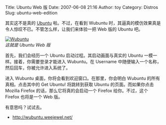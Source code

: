 Title: Ubuntu Web 版
Date: 2007-06-08 21:16
Author: toy
Category: Distros
Slug: ubuntu-web-edition

其实这不是真的 [Ubuntu](http://linuxtoy.org/tag/ubuntu) 啦。不过，在看到
Wubuntu
时，其逼真的模仿效果真是令人惊叹不已。不管怎么样，让我们来体验一把 Web
版的 Ubuntu 吧。

[![Wubuntu](http://i.linuxtoy.org/i/2007/06/wubuntu_s.png)](http://i.linuxtoy.org/i/2007/06/wubuntu.png)  
*这就是 Ubuntu Web 版*

首先，我们会经历一个 Ubuntu 启动过程。其启动画面与真实的 Ubuntu
一模一样。接着，你需要登录才能进入 Wubuntu。在 Username
中随便输入一个名称，然后回车，你被允许进入系统了。

进入 Wubuntu 桌面，你将会看到欢迎窗口。在那里，你会明白 Wubuntu
的所有真相。点击其中的 Get Ubuntu! 将跳转到获取 Ubuntu
的页面。而如果你点击 Mozilla Firefox 的话，那么它将真的会启动一个
Firefox 给你。不过，这个 Firefox 也将是一个 Web 版。

有意思吗？试试去。

- <http://wubuntu.weejewel.net/>
